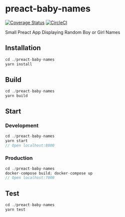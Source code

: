# preact-baby-names

[![Coverage Status](https://coveralls.io/repos/github/ChristopherReid404/preact-baby-names/badge.svg?branch=master)](https://coveralls.io/github/ChristopherReid404/preact-baby-names?branch=master)
[![CircleCI](https://circleci.com/gh/ChristopherReid404/preact-baby-names.svg?style=svg)](https://circleci.com/gh/ChristopherReid404/preact-baby-names)

Small Preact App Displaying Random Boy or Girl Names

## Installation

```js
cd ./preact-baby-names
yarn install
```

## Build

```js
cd ./preact-baby-names
yarn build
```

## Start

### Development

```js
cd ./preact-baby-names
yarn start
// Open localhost:8000
```

### Production

```js
cd ./preact-baby-names
docker-compose build; docker-compose up
// Open localhost:7000
```

## Test

```js
cd ./preact-baby-names
yarn test
```

